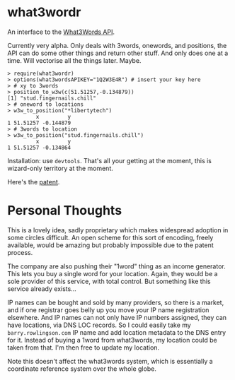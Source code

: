 what3wordr
===========

An interface to the [What3Words API](www.what3words.com).

Currently very alpha. Only deals with 3words, onewords, and positions, the API
can do some other things and return other stuff. And only does one at a time. Will
vectorise all the things later. Maybe.

```
> require(what3wordr)
> options(what3wordsAPIKEY="1Q2W3E4R") # insert your key here
> # xy to 3words
> position_to_w3w(c(51.51257,-0.134879))
[1] "stud.fingernails.chill"
> # oneword to locations
> w3w_to_position("*libertytech")
         x         y
1 51.51257 -0.144879
> # 3words to location
> w3w_to_position("stud.fingernails.chill")
         x         y
1 51.51257 -0.134864
```

Installation: use `devtools`. That's all your getting at the moment, this is wizard-only
territory at the moment.

Here's the [patent](http://www.ipo.gov.uk/p-ipsum/Case/PublicationNumber/GB2513196).

Personal Thoughts
=================

This is a lovely idea, sadly proprietary which makes widespread adoption in some circles
difficult. An open scheme for this sort of encoding, freely available, would be amazing
but probably impossible due to the patent process.

The company are also pushing their "1word" thing as an income generator. This lets you buy
a single word for your location. Again, they would be a sole provider of this service,
with total control. But something like this service already exists...

IP names can be bought and sold by many providers, so there is a
market, and if one registrar goes belly up you move your IP name
registration elsewhere. And IP names can not only have IP numbers
assigned, they can have locations, via DNS LOC records. So I could easily take my
`barry.rowlingson.com` IP name and add location metadata to the DNS
entry for it. Instead of buying a 1word from what3words, my location
could be taken from that. I'm then free to update my location.

Note this doesn't affect the what3words system, which is essentially a 
coordinate reference system over the whole globe.